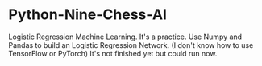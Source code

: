 # Python-Nine-Chess-AI
Logistic Regression Machine Learning.
It's a practice.
Use Numpy and Pandas to build an Logistic Regression Network. (I don't know how to use TensorFlow or PyTorch)
It's not finished yet but could run now.
